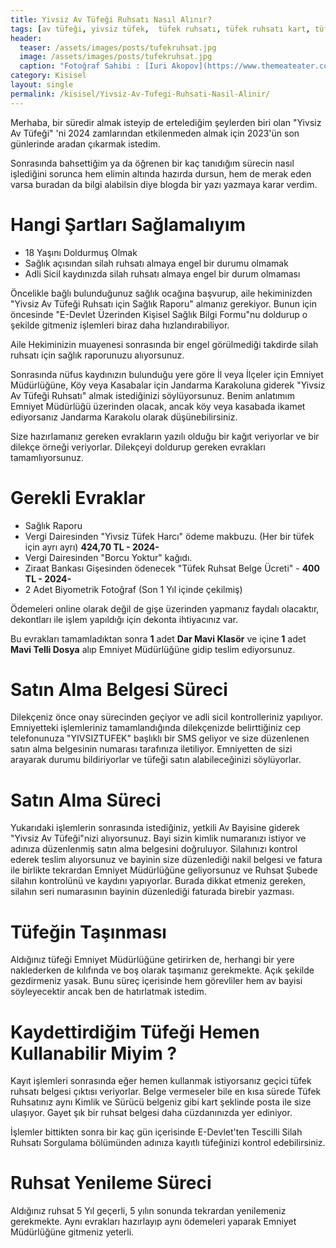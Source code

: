 ```yaml
---
title: Yivsiz Av Tüfeği Ruhsatı Nasıl Alınır?
tags: [av tüfeği, yivsiz tüfek,  tüfek ruhsatı, tüfek ruhsatı kart, tüfek ruhsat ücreti, kimler av tüfeği alabilir, av tüfeği almak, otomatik av tüfeği]
header:
  teaser: /assets/images/posts/tufekruhsat.jpg
  image: /assets/images/posts/tufekruhsat.jpg
  caption: "Fotoğraf Sahibi : [Iuri Akopov](https://www.themeateater.com/gear/general/best-semi-auto-hunting-rifles)"
category: Kisisel
layout: single
permalink: /kisisel/Yivsiz-Av-Tufegi-Ruhsati-Nasil-Alinir/
---
```


Merhaba, bir süredir almak isteyip de ertelediğim şeylerden biri olan "Yivsiz Av Tüfeği" 'ni 2024 zamlarından etkilenmeden almak için 2023'ün son günlerinde aradan çıkarmak istedim.

Sonrasında bahsettiğim ya da öğrenen bir kaç tanıdığım sürecin nasıl işlediğini sorunca hem elimin altında hazırda dursun, hem de merak eden varsa buradan da bilgi alabilsin diye blogda bir yazı yazmaya karar verdim.

# Hangi Şartları Sağlamalıyım

- 18 Yaşını Doldurmuş Olmak
- Sağlık açısından silah ruhsatı almaya engel bir durumu olmamak
- Adli Sicil kaydınızda silah ruhsatı almaya engel bir durum olmaması

Öncelikle bağlı bulunduğunuz sağlık ocağına başvurup, aile hekiminizden "Yivsiz Av Tüfeği Ruhsatı için Sağlık Raporu" almanız gerekiyor. Bunun için öncesinde "E-Devlet Üzerinden Kişisel Sağlık Bilgi Formu"nu doldurup o şekilde gitmeniz işlemleri biraz daha hızlandırabiliyor.

Aile Hekiminizin muayenesi sonrasında bir engel görülmediği takdirde silah ruhsatı için sağlık raporunuzu alıyorsunuz.

Sonrasında nüfus kaydınızın bulunduğu yere göre İl veya İlçeler için Emniyet Müdürlüğüne, Köy veya Kasabalar için Jandarma Karakoluna giderek "Yivsiz Av Tüfeği Ruhsatı" almak istediğinizi söylüyorsunuz. Benim anlatımım Emniyet Müdürlüğü üzerinden olacak, ancak köy veya kasabada ikamet ediyorsanız Jandarma Karakolu olarak düşünebilirsiniz.

Size hazırlamanız gereken evrakların yazılı olduğu bir kağıt veriyorlar ve bir dilekçe örneği veriyorlar.
Dilekçeyi doldurup gereken evrakları tamamlıyorsunuz.

# Gerekli Evraklar

- Sağlık Raporu
- Vergi Dairesinden "Yivsiz Tüfek Harcı" ödeme makbuzu. (Her bir tüfek için ayrı ayrı) **424,70 TL - 2024-**
- Vergi Dairesinden "Borcu Yoktur" kağıdı.
- Ziraat Bankası Gişesinden ödenecek "Tüfek Ruhsat Belge Ücreti" - **400 TL - 2024-**
- 2 Adet Biyometrik Fotoğraf (Son 1 Yıl içinde çekilmiş)

Ödemeleri online olarak değil de gişe üzerinden yapmanız faydalı olacaktır, dekontları ile işlem yapıldığı için dekonta ihtiyacınız var.

Bu evrakları tamamladıktan sonra **1** adet **Dar Mavi Klasör** ve içine **1** adet **Mavi Telli Dosya** alıp Emniyet Müdürlüğüne gidip teslim ediyorsunuz.

# Satın Alma Belgesi Süreci

Dilekçeniz önce onay sürecinden geçiyor ve adli sicil kontrolleriniz yapılıyor. Emniyetteki işlemleriniz tamamlandığında dilekçenizde belirttiğiniz cep telefonunuza "YIVSIZTUFEK" başlıklı bir SMS geliyor ve size düzenlenen satın alma belgesinin numarası tarafınıza iletiliyor. Emniyetten de sizi arayarak durumu bildiriyorlar ve tüfeği satın alabileceğinizi söylüyorlar.

# Satın Alma Süreci

Yukarıdaki işlemlerin sonrasında istediğiniz, yetkili Av Bayisine giderek "Yivsiz Av Tüfeği"nizi alıyorsunuz.
Bayi sizin kimlik numaranızı istiyor ve adınıza düzenlenmiş satın alma belgesini doğruluyor. Silahınızı kontrol ederek teslim alıyorsunuz ve bayinin size düzenlediği nakil belgesi ve fatura ile birlikte tekrardan Emniyet Müdürlüğüne geliyorsunuz ve Ruhsat Şubede silahın kontrolünü ve kaydını yapıyorlar. Burada dikkat etmeniz gereken, silahın seri numarasının bayinin düzenlediği faturada birebir yazması.

# Tüfeğin Taşınması

Aldığınız tüfeği Emniyet Müdürlüğüne getirirken de, herhangi bir yere naklederken de kılıfında ve boş olarak taşımanız gerekmekte. Açık şekilde gezdirmeniz yasak. Bunu süreç içerisinde hem görevliler hem av bayisi söyleyecektir ancak ben de hatırlatmak istedim.

# Kaydettirdiğim Tüfeği Hemen Kullanabilir Miyim ?

Kayıt işlemleri sonrasında eğer hemen kullanmak istiyorsanız geçici tüfek ruhsatı belgesi çıktısı veriyorlar. Belge vermeseler bile en kısa sürede Tüfek Ruhsatınız aynı Kimlik ve Sürücü belgeniz gibi kart şeklinde posta ile size ulaşıyor. Gayet şık bir ruhsat belgesi daha cüzdanınızda yer ediniyor.

İşlemler bittikten sonra bir kaç gün içerisinde E-Devlet'ten Tescilli Silah Ruhsatı Sorgulama bölümünden adınıza kayıtlı tüfeğinizi kontrol edebilirsiniz.

# Ruhsat Yenileme Süreci

Aldığınız ruhsat 5 Yıl geçerli, 5 yılın sonunda tekrardan yenilemeniz gerekmekte. Aynı evrakları hazırlayıp aynı ödemeleri yaparak Emniyet Müdürlüğüne gitmeniz yeterli.
